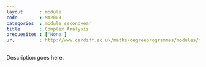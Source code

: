 ```yaml
---
layout      : module
code        : MA2003
categories  : module secondyear
title       : Complex Analysis
prequesites : ['None']
url         : http://www.cardiff.ac.uk/maths/degreeprogrammes/modules/ma2003.html
---
```


Description goes here.

